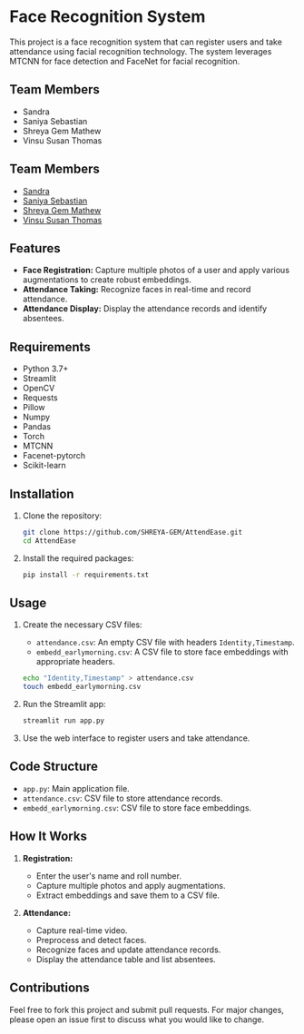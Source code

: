 # Face Recognition System

This project is a face recognition system that can register users and take attendance using facial recognition technology. The system leverages MTCNN for face detection and FaceNet for facial recognition.

## Team Members
- Sandra
- Saniya Sebastian
- Shreya Gem Mathew
- Vinsu Susan Thomas
 ## Team Members
- [Sandra](https://github.com/sandra-username)
- [Saniya Sebastian](https://github.com/saniya-username)
- [Shreya Gem Mathew](https://github.com/shreya-username)
- [Vinsu Susan Thomas](https://github.com/vinsu353)

## Features
- **Face Registration:** Capture multiple photos of a user and apply various augmentations to create robust embeddings.
- **Attendance Taking:** Recognize faces in real-time and record attendance.
- **Attendance Display:** Display the attendance records and identify absentees.

## Requirements
- Python 3.7+
- Streamlit
- OpenCV
- Requests
- Pillow
- Numpy
- Pandas
- Torch
- MTCNN
- Facenet-pytorch
- Scikit-learn

## Installation
1. Clone the repository:
    ```bash
    git clone https://github.com/SHREYA-GEM/AttendEase.git
    cd AttendEase
    ```

2. Install the required packages:
    ```bash
    pip install -r requirements.txt
    ```

## Usage
1. Create the necessary CSV files:
    - `attendance.csv`: An empty CSV file with headers `Identity,Timestamp`.
    - `embedd_earlymorning.csv`: A CSV file to store face embeddings with appropriate headers.

    ```bash
    echo "Identity,Timestamp" > attendance.csv
    touch embedd_earlymorning.csv
    ```

2. Run the Streamlit app:
    ```bash
    streamlit run app.py
    ```

3. Use the web interface to register users and take attendance.

## Code Structure
- `app.py`: Main application file.
- `attendance.csv`: CSV file to store attendance records.
- `embedd_earlymorning.csv`: CSV file to store face embeddings.

## How It Works
1. **Registration:** 
    - Enter the user's name and roll number.
    - Capture multiple photos and apply augmentations.
    - Extract embeddings and save them to a CSV file.

2. **Attendance:**
    - Capture real-time video.
    - Preprocess and detect faces.
    - Recognize faces and update attendance records.
    - Display the attendance table and list absentees.

## Contributions
Feel free to fork this project and submit pull requests. For major changes, please open an issue first to discuss what you would like to change.

